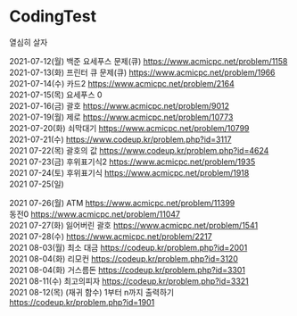 # CodingTest

열심히 살자


 2021-07-12(월) 백준 요세푸스 문제(큐) https://www.acmicpc.net/problem/1158  
 2021-07-13(화) 프린터 큐 문제(큐) https://www.acmicpc.net/problem/1966  
 2021-07-14(수) 카드2 https://www.acmicpc.net/problem/2164  
 2021-07-15(목) 요세푸스 0   
 2021-07-16(금) 괄호 https://www.acmicpc.net/problem/9012  
 2021-07-19(월) 제로 https://www.acmicpc.net/problem/10773  
 2021-07-20(화) 쇠막대기 https://www.acmicpc.net/problem/10799  
 2021-07-21(수) https://www.codeup.kr/problem.php?id=3117   
 2021 07-22(목) 괄호의 값 https://www.codeup.kr/problem.php?id=4624  
 2021 07-23(금) 후위표기식2 https://www.acmicpc.net/problem/1935  
 2021 07-24(토) 후위표기식 https://www.acmicpc.net/problem/1918  
 2021 07-25(일) 

 2021 07-26(월) ATM https://www.acmicpc.net/problem/11399  
                동전0 https://www.acmicpc.net/problem/11047  
 2021 07-27(화) 잃어버린 괄호 https://www.acmicpc.net/problem/1541  
 2021 07-28(수) https://www.acmicpc.net/problem/2217  
 2021 08-03(월) 최소 대금 https://codeup.kr/problem.php?id=2001  
 2021 08-04(화) 리모컨 https://codeup.kr/problem.php?id=3120  
 2021 08-04(화) 거스름돈 https://codeup.kr/problem.php?id=3301  
 2021 08-11(수) 최고의피자 https://codeup.kr/problem.php?id=3321  
 2021 08-12(목) (재귀 함수) 1부터 n까지 출력하기 https://codeup.kr/problem.php?id=1901
 
